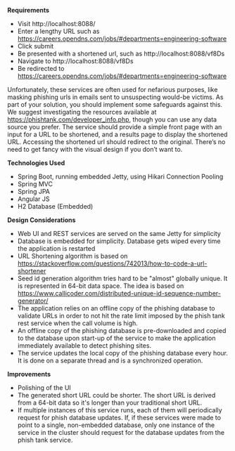 ****Requirements****
* Visit http://localhost:8088/
* Enter a lengthy URL such as https://careers.opendns.com/jobs/#departments=engineering-software
* Click submit
* Be presented with a shortened url, such as http://localhost:8088/vf8Ds
* Navigate to http://localhost:8088/vf8Ds
* Be redirected to https://careers.opendns.com/jobs/#departments=engineering-software

Unfortunately, these services are often used for nefarious purposes, like masking phishing urls in emails sent to 
unsuspecting would-be victims. As part of your solution, you should implement some safeguards against this. We suggest 
investigating the resources available at https://phishtank.com/developer_info.php, though you can use any data source you prefer.
The service should provide a simple front page with an input for a URL to be shortened, and a results page to display 
the shortened URL. Accessing the shortened url should redirect to the original. There’s no need to get fancy with the 
visual design if you don’t want to.

****Technologies Used****
* Spring Boot, running embedded Jetty, using Hikari Connection Pooling
* Spring MVC
* Spring JPA
* Angular JS
* H2 Database (Embedded)

****Design Considerations****
* Web UI and REST services are served on the same Jetty for simplicity
* Database is embedded for simplicity. Database gets wiped every time the application is restarted 
* URL Shortening algorithm is based on https://stackoverflow.com/questions/742013/how-to-code-a-url-shortener
* Seed id generation algorithm tries hard to be "almost" globally unique. It is represented in 64-bit data space. The idea
is based on https://www.callicoder.com/distributed-unique-id-sequence-number-generator/
* The application relies on an offline copy of the phishing database to validate URLs in order to not hit the rate limit
imposed by the phish tank rest service when the call volume is high.
* An offline copy of the phishing database is pre-downloaded and copied to the database upon start-up of the service to 
make the application immediately available to detect phishing sites.
* The service updates the local copy of the phishing database every hour. It is done on a separate thread and is a 
synchronized operation.

****Improvements****
* Polishing of the UI
* The generated short URL could be shorter. The short URL is derived from a 64-bit data so it's longer than your 
traditional short URL.
* If multiple instances of this service runs, each of them will periodically request for phish database updates. If,
if these services were made to point to a single, non-embedded database, only one instance of the service in the cluster
should request for the database updates from the phish tank service.